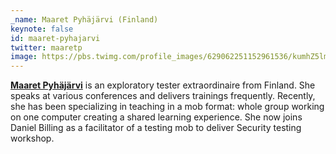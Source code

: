 ```yaml
---
_name: Maaret Pyhäjärvi (Finland)
keynote: false
id: maaret-pyhajarvi
twitter: maaretp
image: https://pbs.twimg.com/profile_images/629062251152961536/kumhZ5lm.jpg
---
```

[**Maaret Pyhäjärvi**](http://visible-quality.blogspot.fi) is an exploratory tester extraordinaire from Finland. She speaks at various conferences and delivers trainings frequently. Recently, she has been specializing in teaching in a mob format: whole group working on one computer creating a shared learning experience. She now joins Daniel Billing as a facilitator of a testing mob to deliver Security testing workshop.
